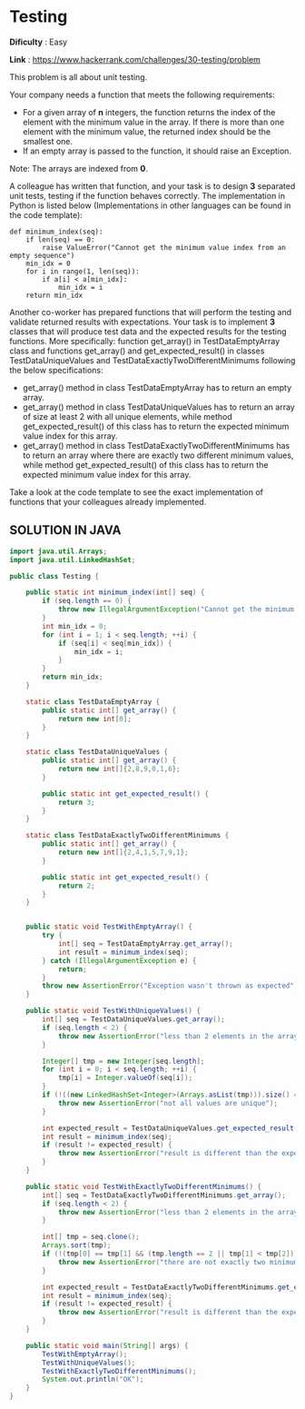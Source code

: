 # Testing
      
**Dificulty** : Easy

**Link** : https://www.hackerrank.com/challenges/30-testing/problem

This problem is all about unit testing.

Your company needs a function that meets the following requirements:

- For a given array of __n__ integers, the function returns the index of the element with the minimum value in the array. If there is more than one element with the minimum value, the returned index should be the smallest one.
- If an empty array is passed to the function, it should raise an Exception.

Note: The arrays are indexed from __0__.

A colleague has written that function, and your task is to design __3__ separated unit tests, testing if the function behaves correctly. The implementation in Python is listed below (Implementations in other languages can be found in the code template):

```
def minimum_index(seq):
    if len(seq) == 0:
        raise ValueError("Cannot get the minimum value index from an empty sequence")
    min_idx = 0
    for i in range(1, len(seq)):
        if a[i] < a[min_idx]:
            min_idx = i
    return min_idx
```

Another co-worker has prepared functions that will perform the testing and validate returned results with expectations. Your task is to implement __3__ classes that will produce test data and the expected results for the testing functions. More specifically: function get_array() in TestDataEmptyArray class and functions get_array() and get_expected_result() in classes TestDataUniqueValues and TestDataExactlyTwoDifferentMinimums following the below specifications:

- get_array() method in class TestDataEmptyArray has to return an empty array.
- get_array() method in class TestDataUniqueValues has to return an array of size at least 2 with all unique elements, while method get_expected_result() of this class has to return the expected minimum value index for this array.
- get_array() method in class TestDataExactlyTwoDifferentMinimums has to return an array where there are exactly two different minimum values, while method get_expected_result() of this class has to return the expected minimum value index for this array.

Take a look at the code template to see the exact implementation of functions that your colleagues already implemented.

## SOLUTION IN JAVA

```java
import java.util.Arrays;
import java.util.LinkedHashSet;

public class Testing {

    public static int minimum_index(int[] seq) {
        if (seq.length == 0) {
            throw new IllegalArgumentException("Cannot get the minimum value index from an empty sequence");
        }
        int min_idx = 0;
        for (int i = 1; i < seq.length; ++i) {
            if (seq[i] < seq[min_idx]) {
                min_idx = i;
            }
        }
        return min_idx;
    }

    static class TestDataEmptyArray {
        public static int[] get_array() {
            return new int[0];
        }
    }

    static class TestDataUniqueValues {
        public static int[] get_array() {
            return new int[]{2,8,9,0,1,6};
        }

        public static int get_expected_result() {
            return 3;
        }
    }

    static class TestDataExactlyTwoDifferentMinimums {
        public static int[] get_array() {
            return new int[]{2,4,1,5,7,9,1};
        }

        public static int get_expected_result() {
            return 2;
        }
    }


    public static void TestWithEmptyArray() {
        try {
            int[] seq = TestDataEmptyArray.get_array();
            int result = minimum_index(seq);
        } catch (IllegalArgumentException e) {
            return;
        }
        throw new AssertionError("Exception wasn't thrown as expected");
    }

    public static void TestWithUniqueValues() {
        int[] seq = TestDataUniqueValues.get_array();
        if (seq.length < 2) {
            throw new AssertionError("less than 2 elements in the array");
        }

        Integer[] tmp = new Integer[seq.length];
        for (int i = 0; i < seq.length; ++i) {
            tmp[i] = Integer.valueOf(seq[i]);
        }
        if (!((new LinkedHashSet<Integer>(Arrays.asList(tmp))).size() == seq.length)) {
            throw new AssertionError("not all values are unique");
        }

        int expected_result = TestDataUniqueValues.get_expected_result();
        int result = minimum_index(seq);
        if (result != expected_result) {
            throw new AssertionError("result is different than the expected result");
        }
    }

    public static void TestWithExactlyTwoDifferentMinimums() {
        int[] seq = TestDataExactlyTwoDifferentMinimums.get_array();
        if (seq.length < 2) {
            throw new AssertionError("less than 2 elements in the array");
        }

        int[] tmp = seq.clone();
        Arrays.sort(tmp);
        if (!(tmp[0] == tmp[1] && (tmp.length == 2 || tmp[1] < tmp[2]))) {
            throw new AssertionError("there are not exactly two minimums in the array");
        }

        int expected_result = TestDataExactlyTwoDifferentMinimums.get_expected_result();
        int result = minimum_index(seq);
        if (result != expected_result) {
            throw new AssertionError("result is different than the expected result");
        }
    }

    public static void main(String[] args) {
        TestWithEmptyArray();
        TestWithUniqueValues();
        TestWithExactlyTwoDifferentMinimums();
        System.out.println("OK");
    }
}
```
